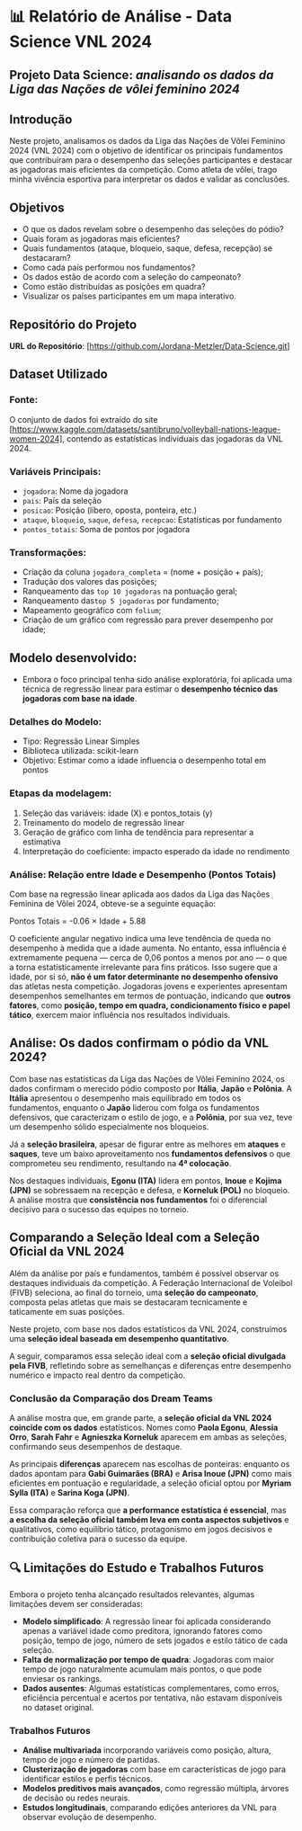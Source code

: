 # 📊 Relatório de Análise - Data Science VNL 2024

## Projeto Data Science: *analisando os dados da Liga das Nações de vôlei feminino 2024*

## Introdução
Neste projeto, analisamos os dados da Liga das Nações de Vôlei Feminino 2024 (VNL 2024) com o objetivo de identificar os principais fundamentos que contribuíram para o desempenho das seleções participantes e destacar as jogadoras mais eficientes da competição. Como atleta de vôlei, trago minha vivência esportiva para interpretar os dados e validar as conclusões.


## Objetivos
- O que os dados revelam sobre o desempenho das seleções do pódio?
- Quais foram as jogadoras mais eficientes?
- Quais fundamentos (ataque, bloqueio, saque, defesa, recepção) se destacaram?
- Como cada país performou nos fundamentos?
- Os dados estão de acordo com a seleção do campeonato?
- Como estão distribuídas as posições em quadra?
- Visualizar os países participantes em um mapa interativo.


## Repositório do Projeto
**URL do Repositório**: [https://github.com/Jordana-Metzler/Data-Science.git] 

## Dataset Utilizado

### Fonte:
O conjunto de dados foi extraído do site [https://www.kaggle.com/datasets/santibruno/volleyball-nations-league-women-2024], contendo as estatísticas individuais das jogadoras da VNL 2024.

### Variáveis Principais:
- `jogadora`: Nome da jogadora  
- `pais`: País da seleção  
- `posicao`: Posição (líbero, oposta, ponteira, etc.)  
- `ataque`, `bloqueio`, `saque`, `defesa`, `recepcao`: Estatísticas por fundamento  
- `pontos_totais`: Soma de pontos por jogadora  

### Transformações:
- Criação da coluna `jogadora_completa` = (nome + posição + país);
- Tradução dos valores das posições;
- Ranqueamento das `top 10 jogadoras` na pontuação geral;
- Ranqueamento das`top 5 jogadoras` por fundamento;
- Mapeamento geográfico com `folium`;
- Criação de um gráfico com regressão para prever desempenho por idade;

## Modelo desenvolvido:
- Embora o foco principal tenha sido análise exploratória, foi aplicada uma técnica de regressão linear para estimar o **desempenho técnico das jogadoras com base na idade**.

### Detalhes do Modelo:
- Tipo: Regressão Linear Simples
- Biblioteca utilizada: scikit-learn
- Objetivo: Estimar como a idade influencia o desempenho total em pontos

### Etapas da modelagem:

1. Seleção das variáveis: idade (X) e pontos_totais (y)
2. Treinamento do modelo de regressão linear
3. Geração de gráfico com linha de tendência para representar a estimativa
4. Interpretação do coeficiente: impacto esperado da idade no rendimento

### Análise: Relação entre Idade e Desempenho (Pontos Totais)

Com base na regressão linear aplicada aos dados da Liga das Nações Feminina de Vôlei 2024, obteve-se a seguinte equação:

Pontos Totais = -0.06 × Idade + 5.88


O coeficiente angular negativo indica uma leve tendência de queda no desempenho à medida que a idade aumenta. No entanto, essa influência é extremamente pequena — cerca de 0,06 pontos a menos por ano — o que a torna estatisticamente irrelevante para fins práticos. Isso sugere que a idade, por si só, **não é um fator determinante no desempenho ofensivo** das atletas nesta competição. Jogadoras jovens e experientes apresentam desempenhos semelhantes em termos de pontuação, indicando que **outros fatores**, como **posição, tempo em quadra, condicionamento físico e papel tático**, exercem maior influência nos resultados individuais.


## Análise: Os dados confirmam o pódio da VNL 2024?

Com base nas estatísticas da Liga das Nações de Vôlei Feminino 2024, os dados confirmam o merecido pódio composto por **Itália**, **Japão** e **Polônia**. A **Itália** apresentou o desempenho mais equilibrado em todos os fundamentos, enquanto o **Japão** liderou com folga os fundamentos defensivos, que caracterizam o estilo de jogo, e a **Polônia**, por sua vez, teve um desempenho sólido especialmente nos bloqueios.

Já a **seleção brasileira**, apesar de figurar entre as melhores em **ataques** e **saques**, teve um baixo aproveitamento nos **fundamentos defensivos** o que comprometeu seu rendimento, resultando na **4ª colocação**.

Nos destaques individuais, **Egonu (ITA)** lidera em pontos, **Inoue** e **Kojima (JPN)** se sobressaem na recepção e defesa, e **Korneluk (POL)** no bloqueio. A análise mostra que **consistência nos fundamentos** foi o diferencial decisivo para o sucesso das equipes no torneio.


## Comparando a Seleção Ideal com a Seleção Oficial da VNL 2024

Além da análise por país e fundamentos, também é possível observar os destaques individuais da competição. A Federação Internacional de Voleibol (FIVB) seleciona, ao final do torneio, uma **seleção do campeonato**, composta pelas atletas que mais se destacaram tecnicamente e taticamente em suas posições.

Neste projeto, com base nos dados estatísticos da VNL 2024, construímos uma **seleção ideal baseada em desempenho quantitativo**.

A seguir, comparamos essa seleção ideal com a **seleção oficial divulgada pela FIVB**, refletindo sobre as semelhanças e diferenças entre desempenho numérico e impacto real dentro da competição.

### Conclusão da Comparação dos Dream Teams

A análise mostra que, em grande parte, a **seleção oficial da VNL 2024 coincide com os dados** estatísticos. Nomes como **Paola Egonu**, **Alessia Orro**, **Sarah Fahr** e **Agnieszka Korneluk** aparecem em ambas as seleções, confirmando seus desempenhos de destaque.

As principais **diferenças** aparecem nas escolhas de ponteiras: enquanto os dados apontam para **Gabi Guimarães (BRA)** e **Arisa Inoue (JPN)** como mais eficientes em pontuação e regularidade, a seleção oficial optou por **Myriam Sylla (ITA)** e **Sarina Koga (JPN)**.

Essa comparação reforça que **a performance estatística é essencial**, mas **a escolha da seleção oficial também leva em conta aspectos subjetivos** e qualitativos, como equilíbrio tático, protagonismo em jogos decisivos e contribuição coletiva para o sucesso da equipe.

## 🔍 Limitações do Estudo e Trabalhos Futuros

Embora o projeto tenha alcançado resultados relevantes, algumas limitações devem ser consideradas:

- **Modelo simplificado**: A regressão linear foi aplicada considerando apenas a variável idade como preditora, ignorando fatores como posição, tempo de jogo, número de sets jogados e estilo tático de cada seleção.
- **Falta de normalização por tempo de quadra**: Jogadoras com maior tempo de jogo naturalmente acumulam mais pontos, o que pode enviesar os rankings.
- **Dados ausentes**: Algumas estatísticas complementares, como erros, eficiência percentual e acertos por tentativa, não estavam disponíveis no dataset original.

### Trabalhos Futuros

- **Análise multivariada** incorporando variáveis como posição, altura, tempo de jogo e número de partidas.
- **Clusterização de jogadoras** com base em características de jogo para identificar estilos e perfis técnicos.
- **Modelos preditivos mais avançados**, como regressão múltipla, árvores de decisão ou redes neurais.
- **Estudos longitudinais**, comparando edições anteriores da VNL para observar evolução de desempenho.



